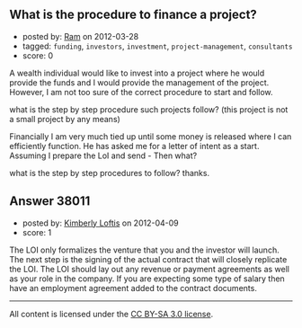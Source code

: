 ## What is the procedure to finance a project?

- posted by: [Ram](https://stackexchange.com/users/-1/17200-ram) on 2012-03-28
- tagged: `funding`, `investors`, `investment`, `project-management`, `consultants`
- score: 0

A wealth individual would like to invest into a project where he would provide the funds and I would provide the management of the project. However, I am not too sure of the correct procedure to start and follow.

what is the step by step procedure such projects follow? (this project is not a small project by any means)

Financially I am very much tied up until some money is released where I can efficiently function. He has asked me for a letter of intent as a start. Assuming I prepare the LoI and send - Then what?

what is the step by step procedures to follow?
thanks.



## Answer 38011

- posted by: [Kimberly Loftis](https://stackexchange.com/users/-1/17388-kimberly-loftis) on 2012-04-09
- score: 1

The LOI only formalizes the venture that you and the investor will launch. The next step is the signing of the actual contract that will closely replicate the LOI.  The LOI should lay out any revenue or payment agreements as well as your role in the company.  If you are expecting some type of salary then have an employment agreement added to the contract documents.



---

All content is licensed under the [CC BY-SA 3.0 license](https://creativecommons.org/licenses/by-sa/3.0/).
